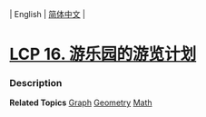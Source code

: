 | English | [简体中文](README.md) |

# [LCP 16. 游乐园的游览计划](https://leetcode.cn/problems/you-le-yuan-de-you-lan-ji-hua)
 ### Description

**Related Topics**  [Graph](https://leetcode.cn/tag/graph) [Geometry](https://leetcode.cn/tag/geometry) [Math](https://leetcode.cn/tag/math) 